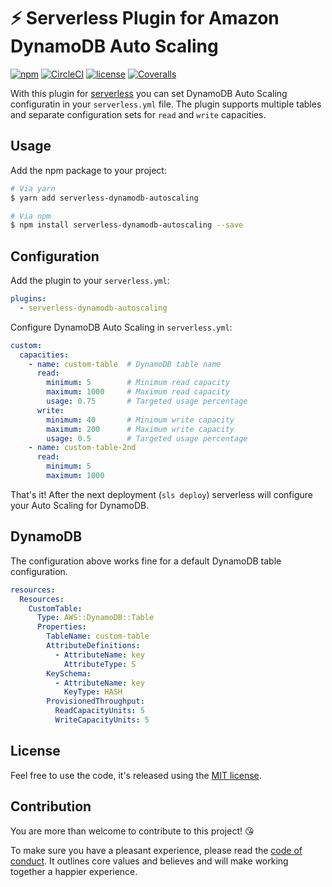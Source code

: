 # ⚡️ Serverless Plugin for Amazon DynamoDB Auto Scaling

[![npm](https://img.shields.io/npm/v/serverless-dynamodb-autoscaling.svg)](https://www.npmjs.com/package/serverless-dynamodb-autoscaling)
[![CircleCI](https://img.shields.io/circleci/project/github/sbstjn/serverless-dynamodb-autoscaling.svg)](https://circleci.com/gh/sbstjn/serverless-dynamodb-autoscaling)
[![license](https://img.shields.io/github/license/sbstjn/serverless-dynamodb-autoscaling.svg)](https://github.com/sbstjn/serverless-dynamodb-autoscaling/blob/master/LICENSE.md)
[![Coveralls](https://img.shields.io/coveralls/sbstjn/serverless-dynamodb-autoscaling.svg)](https://coveralls.io/github/sbstjn/serverless-dynamodb-autoscaling)

With this plugin for [serverless](https://serverless.com) you can set DynamoDB Auto Scaling configuratin in your `serverless.yml` file. The plugin supports multiple tables and separate configuration sets for `read` and `write` capacities.

## Usage

Add the npm package to your project:

```bash
# Via yarn
$ yarn add serverless-dynamodb-autoscaling

# Via npm
$ npm install serverless-dynamodb-autoscaling --save
```

## Configuration

Add the plugin to your `serverless.yml`:

```yaml
plugins:
  - serverless-dynamodb-autoscaling
```

Configure DynamoDB Auto Scaling in `serverless.yml`:

```yaml
custom:
  capacities:
    - name: custom-table  # DynamoDB table name
      read:
        minimum: 5        # Minimum read capacity
        maximum: 1000     # Maximum read capacity
        usage: 0.75       # Targeted usage percentage
      write:
        minimum: 40       # Minimum write capacity
        maximum: 200      # Maximum write capacity
        usage: 0.5        # Targeted usage percentage
    - name: custom-table-2nd
      read:
        minimum: 5
        maximum: 1000
```

That's it! After the next deployment (`sls deploy`) serverless will configure your Auto Scaling for DynamoDB.

## DynamoDB

The configuration above works fine for a default DynamoDB table configuration.

```yaml
resources:
  Resources:
    CustomTable:
      Type: AWS::DynamoDB::Table
      Properties:
        TableName: custom-table
        AttributeDefinitions:
          - AttributeName: key
            AttributeType: S
        KeySchema:
          - AttributeName: key
            KeyType: HASH
        ProvisionedThroughput:
          ReadCapacityUnits: 5
          WriteCapacityUnits: 5
```

## License

Feel free to use the code, it's released using the [MIT license](LICENSE.md).

## Contribution

You are more than welcome to contribute to this project! 😘

To make sure you have a pleasant experience, please read the [code of conduct](CODE_OF_CONDUCT.md). It outlines core values and believes and will make working together a happier experience.